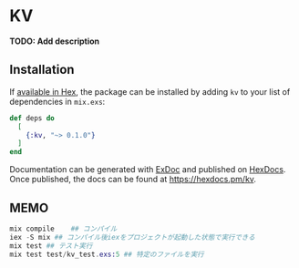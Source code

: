 # KV

**TODO: Add description**

## Installation

If [available in Hex](https://hex.pm/docs/publish), the package can be installed
by adding `kv` to your list of dependencies in `mix.exs`:

```elixir
def deps do
  [
    {:kv, "~> 0.1.0"}
  ]
end
```

Documentation can be generated with [ExDoc](https://github.com/elixir-lang/ex_doc)
and published on [HexDocs](https://hexdocs.pm). Once published, the docs can
be found at <https://hexdocs.pm/kv>.



## MEMO
```elixir
mix compile    ## コンパイル
iex -S mix ## コンパイル後iexをプロジェクトが起動した状態で実行できる
mix test ## テスト実行
mix test test/kv_test.exs:5 ## 特定のファイルを実行
```
